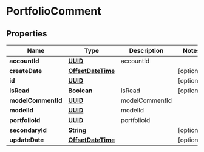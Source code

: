 
# PortfolioComment

## Properties
Name | Type | Description | Notes
------------ | ------------- | ------------- | -------------
**accountId** | [**UUID**](UUID.md) | accountId | 
**createDate** | [**OffsetDateTime**](OffsetDateTime.md) |  |  [optional]
**id** | [**UUID**](UUID.md) |  |  [optional]
**isRead** | **Boolean** | isRead |  [optional]
**modelCommentId** | [**UUID**](UUID.md) | modelCommentId | 
**modelId** | [**UUID**](UUID.md) | modelId | 
**portfolioId** | [**UUID**](UUID.md) | portfolioId | 
**secondaryId** | **String** |  |  [optional]
**updateDate** | [**OffsetDateTime**](OffsetDateTime.md) |  |  [optional]



